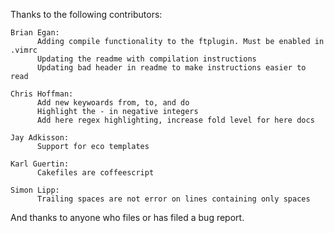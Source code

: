 Thanks to the following contributors:

    Brian Egan:
          Adding compile functionality to the ftplugin. Must be enabled in .vimrc
          Updating the readme with compilation instructions
          Updating bad header in readme to make instructions easier to read

    Chris Hoffman:
          Add new keywoards from, to, and do
          Highlight the - in negative integers
          Add here regex highlighting, increase fold level for here docs

    Jay Adkisson:
          Support for eco templates

    Karl Guertin:
          Cakefiles are coffeescript

    Simon Lipp:
          Trailing spaces are not error on lines containing only spaces

And thanks to anyone who files or has filed a bug report.
